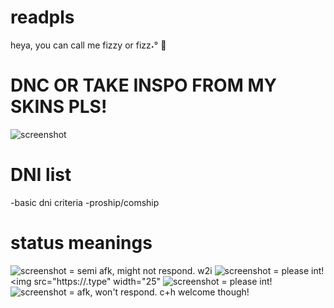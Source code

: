 # readpls
heya, you can call me fizzy or fizz˖° 🫧
# DNC OR TAKE INSPO FROM MY SKINS PLS!
![screenshot](https://media.tenor.com/X_m4x0tu6SEAAAAi/pink-pixel-hearts-cute-lolita-kawaii-soft.gif)
# DNI list
-basic dni criteria
-proship/comship

# status meanings
![screenshot](https://media.tenor.com/xze1LdbHjXwAAAAi/moon-waxing-crescent.gif) = semi afk, might not respond. w2i
![screenshot](https://media.tenor.com/yjOrdcOkLPUAAAAi/green-dot.gif) = please int!
<img src="https://.type" width="25"
![screenshot](https://media.tenor.com/yjOrdcOkLPUAAAAi/green-dot.gif) = please int!
![screenshot](https://cdn3.emoji.gg/emojis/8310-dnd.png) = afk, won't respond. c+h welcome though!
